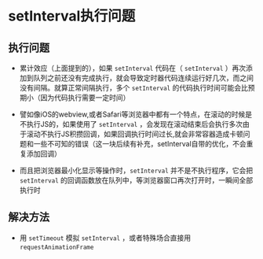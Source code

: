 # setInterval执行问题

## 执行问题

- 累计效应（上面提到的），如果 `setInterval` 代码在（ `setInterval` ）再次添加到队列之前还没有完成执行，就会导致定时器代码连续运行好几次，而之间没有间隔。就算正常间隔执行，多个 `setInterval` 的代码执行时间可能会比预期小（因为代码执行需要一定时间）

- 譬如像iOS的webview,或者Safari等浏览器中都有一个特点，在滚动的时候是不执行JS的，如果使用了 `setInterval` ，会发现在滚动结束后会执行多次由于滚动不执行JS积攒回调，如果回调执行时间过长,就会非常容器造成卡顿问题和一些不可知的错误（这一块后续有补充，setInterval自带的优化，不会重复添加回调）

- 而且把浏览器最小化显示等操作时，`setInterval` 并不是不执行程序，它会把 `setInterval` 的回调函数放在队列中，等浏览器窗口再次打开时，一瞬间全部执行时

## 解决方法

- 用 `setTimeout` 模拟 `setInterval` ，或者特殊场合直接用 `requestAnimationFrame`
